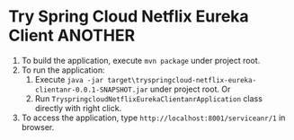 # Try Spring Cloud Netflix Eureka Client ANOTHER

1. To build the application, execute `mvn package` under project root.
2. To run the application:
    1. Execute `java -jar target\tryspringcloud-netflix-eureka-clientanr-0.0.1-SNAPSHOT.jar` under project root. Or
    2. Run `TryspringcloudNetflixEurekaClientanrApplication` class directly with right click.
3. To access the application, type `http://localhost:8001/serviceanr/1` in browser.
